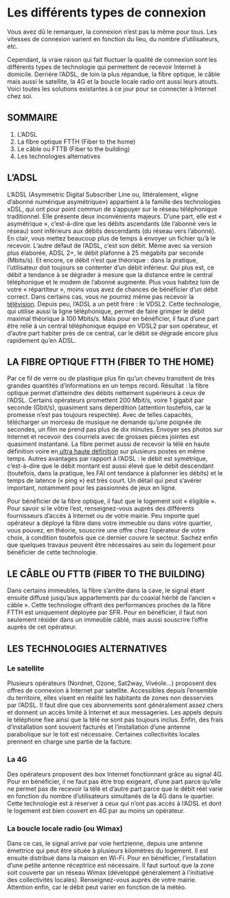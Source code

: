 # Les différents types de connexion

Vous avez dû le remarquer, la connexion n’est pas la même pour tous. Les vitesses de connexion varient en fonction du lieu, du nombre d’utilisateurs, etc.

Cependant, la vraie raison qui fait fluctuer la qualité de connexion sont les différents types de technologie qui permettent de recevoir Internet à domicile. Derrière l’ADSL, de loin la plus répandue, la fibre optique, le câble mais aussi le satellite, la 4G et la boucle locale radio ont aussi leurs atouts. Voici toutes les solutions existantes à ce jour pour se connecter à Internet chez soi.

## SOMMAIRE

1. L’ADSL
2. La fibre optique FTTH (Fiber to the home)
3. Le câble ou FTTB (Fiber to the building)
4. Les technologies alternatives

## L’ADSL

L’ADSL (Asymmetric Digital Subscriber Line ou, littéralement, «ligne d’abonné numérique asymétrique») appartient à la famille des technologies xDSL, qui ont pour point commun de s’appuyer sur le réseau téléphonique traditionnel. Elle présente deux inconvénients majeurs. D’une part, elle est « asymétrique », c’est-à-dire que les débits ascendants (de l’abonné vers le réseau) sont inférieurs aux débits descendants (du réseau vers l’abonné). En clair, vous mettez beaucoup plus de temps à envoyer un fichier qu’à le recevoir. L’autre défaut de l’ADSL, c’est son débit. Même avec sa version plus élaborée, ADSL 2+, le débit plafonne à 25 mégabits par seconde (Mbits/s). Et encore, ce débit n’est que théorique : dans la pratique, l’utilisateur doit toujours se contenter d’un débit inférieur. Qui plus est, ce débit a tendance à se dégrader à mesure que la distance entre le central téléphonique et le modem de l’abonné augmente. Plus vous habitez loin de votre « répartiteur », moins vous avez de chances de bénéficier d’un débit correct. Dans certains cas, vous ne pourrez même pas recevoir la[ télévision](https://www.quechoisir.org/comparatif-tv-n17/). Depuis peu, l’ADSL a un petit frère : le VDSL2. Cette technologie, qui utilise aussi la ligne téléphonique, permet de faire grimper le débit maximal théorique à 100 Mbits/s. Mais pour en bénéficier, il faut d’une part être relié à un central téléphonique équipé en VDSL2 par son opérateur, et d’autre part habiter près de ce central, car le débit se dégrade encore plus rapidement qu’en ADSL.

## LA FIBRE OPTIQUE FTTH (FIBER TO THE HOME)

Par ce fil de verre ou de plastique plus fin qu’un cheveu transitent de très grandes quantités d’informations en un temps record. Résultat : la fibre optique permet d’atteindre des débits nettement supérieurs à ceux de l’ADSL. Certains opérateurs promettent 200 Mbit/s, voire 1 gigabit par seconde (Gbit/s), quasiment sans déperdition (attention toutefois, car la promesse n’est pas toujours respectée). Avec de telles capacités, télécharger un morceau de musique ne demande qu’une poignée de secondes, un film ne prend pas plus de dix minutes. Envoyer ses photos sur Internet et recevoir des courriels avec de grosses pièces jointes est quasiment instantané. La fibre permet aussi de recevoir la télé en haute définition voire en[ ultra haute définition](https://www.quechoisir.org/comparatif-tv-n17/uhd-tv-s249/) sur plusieurs postes en même temps. Autres avantages par rapport à l’ADSL : le débit est symétrique, c’est-à-dire que le débit montant est aussi élevé que le débit descendant (toutefois, dans la pratique, les FAI ont tendance à plafonner les débits) et le temps de latence (« ping ») est très court. Un détail qui peut s’avérer important, notamment pour les passionnés de jeux en ligne.

Pour bénéficier de la fibre optique, il faut que le logement soit « éligible ». Pour savoir si le vôtre l’est, renseignez-vous auprès des différents fournisseurs d’accès à Internet ou de votre mairie. Peu importe quel opérateur a déployé la fibre dans votre immeuble ou dans votre quartier, vous pouvez, en théorie, souscrire une offre chez l’opérateur de votre choix, à condition toutefois que ce dernier couvre le secteur. Sachez enfin que quelques travaux peuvent être nécessaires au sein du logement pour bénéficier de cette technologie.

## LE CÂBLE OU FTTB (FIBER TO THE BUILDING)

Dans certains immeubles, la fibre s’arrête dans la cave, le signal étant ensuite diffusé jusqu’aux appartements par du coaxial hérité de l’ancien « câble ». Cette technologie offrant des performances proches de la fibre FTTH est uniquement déployée par SFR. Pour en bénéficier, il faut non seulement résider dans un immeuble câblé, mais aussi souscrire l’offre auprès de cet opérateur.

## LES TECHNOLOGIES ALTERNATIVES

### Le satellite

Plusieurs opérateurs (Nordnet, Ozone, Sat2way, Vivéole…) proposent des offres de connexion à Internet par satellite. Accessibles depuis l’ensemble du territoire, elles visent en réalité les habitants de zones non desservies par l’ADSL. Il faut dire que ces abonnements sont généralement assez chers et donnent un accès limité à Internet et aux messageries. Les appels depuis le téléphone fixe ainsi que la télé ne sont pas toujours inclus. Enfin, des frais d’installation sont souvent facturés et l’installation d’une antenne parabolique sur le toit est nécessaire. Certaines collectivités locales prennent en charge une partie de la facture.

### La 4G

Des opérateurs proposent des box Internet fonctionnant grâce au signal 4G. Pour en bénéficier, il ne faut pas être trop exigeant, d’une part parce qu’elle ne permet pas de recevoir la télé et d’autre part parce que le débit réel varie en fonction du nombre d’utilisateurs simultanés de la 4G dans le quartier. Cette technologie est à réserver à ceux qui n’ont pas accès à l’ADSL et dont le logement est bien couvert en 4G par au moins un opérateur.

### La boucle locale radio (ou Wimax)

Dans ce cas, le signal arrive par voie hertzienne, depuis une antenne émettrice qui peut être située à plusieurs kilomètres du logement. Il est ensuite distribué dans la maison en Wi-Fi. Pour en bénéficier, l’installation d’une petite antenne réceptrice est nécessaire. Il faut surtout que la zone soit couverte par un réseau Wimax (développé généralement à l’initiative des collectivités locales). Renseignez-vous auprès de votre mairie. Attention enfin, car le débit peut varier en fonction de la météo.
